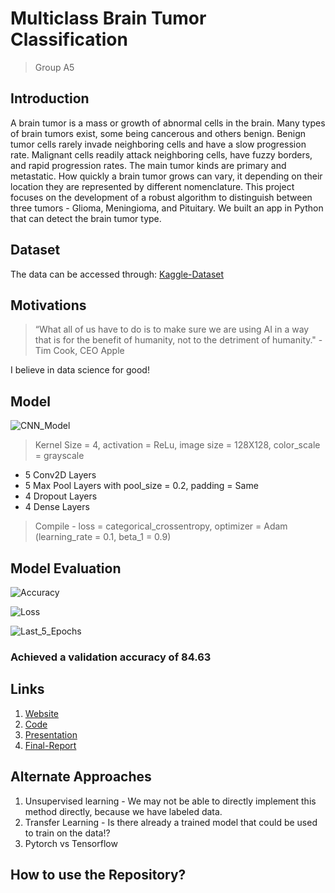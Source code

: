 # Multiclass Brain Tumor Classification

> Group A5

## Introduction
 A brain tumor is a mass or growth of abnormal cells in the brain. Many types of brain tumors exist, some being cancerous and others benign. Benign tumor cells rarely invade neighboring cells and have a slow progression rate. Malignant cells readily attack neighboring cells, have fuzzy borders, and rapid progression rates. The main tumor kinds are primary and metastatic. How quickly a brain tumor grows can vary, it depending on their location they are represented by different nomenclature. This project focuses on the development of a robust algorithm to distinguish between three tumors - Glioma, Meningioma, and Pituitary. We built an app in Python that can detect the brain tumor type. 

## Dataset
 The data can be accessed through: [Kaggle-Dataset](https://www.kaggle.com/sartajbhuvaji/brain-tumor-classification-mri)

## Motivations
> “What all of us have to do is to make sure we are using AI in a way that is for the benefit of humanity, not to the detriment of humanity." - Tim Cook, CEO Apple

I believe in data science for good!

## Model

![CNN_Model](https://github.com/vbgupta/Multiclass-Brain-Tumor-Classification/blob/main/project/volume/images/model.png?raw=true)

> Kernel Size = 4, activation = ReLu, image size = 128X128, color_scale = grayscale
- 5 Conv2D Layers
- 5 Max Pool Layers with pool_size = 0.2, padding = Same
- 4 Dropout Layers
- 4 Dense Layers

> Compile - loss = categorical_crossentropy, optimizer = Adam (learning_rate = 0.1, beta_1 = 0.9)

## Model Evaluation

![Accuracy](https://github.com/vbgupta/Multiclass-Brain-Tumor-Classification/blob/main/project/volume/images/CNN_V1_accuracy.png?raw=true)

![Loss](https://github.com/vbgupta/Multiclass-Brain-Tumor-Classification/blob/main/project/volume/images/CNN_V1_loss.png?raw=true)

![Last_5_Epochs](https://github.com/vbgupta/Multiclass-Brain-Tumor-Classification/blob/main/project/volume/images/last5epochs.png?raw=true)
### Achieved a validation accuracy of 84.63
## Links 

1. [Website](https://vbgupta.github.io/Multiclass-Brain-Tumor-Classification/)
2. [Code](https://github.com/vbgupta/Multiclass-Brain-Tumor-Classification)
3. [Presentation](https://docs.google.com/presentation/d/1Ly3UNyhePMgud5GrM81PgZWTFe0jJtfw/edit?usp=sharing&ouid=101144344517384173914&rtpof=true&sd=true)
4. [Final-Report](https://docs.google.com/document/d/1y7al_yqODdA9r9KnLRp56gqLGQRoemAoIWECeq7tBYE/edit?usp=sharing)

## Alternate Approaches
1. Unsupervised learning - We may not be able to directly implement this method directly, because we have labeled data.
2. Transfer Learning - Is there already a trained model that could be used to train on the data!?
3. Pytorch vs Tensorflow 

## How to use the Repository?



